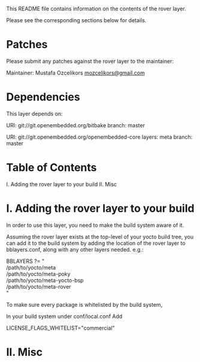 This README file contains information on the contents of the
rover layer.

Please see the corresponding sections below for details.



Patches
=======

Please submit any patches against the rover layer to the maintainer:

Maintainer: Mustafa Ozcelikors <mozcelikors@gmail.com>


Dependencies
============

This layer depends on:

  URI: git://git.openembedded.org/bitbake
  branch: master

  URI: git://git.openembedded.org/openembedded-core
  layers: meta
  branch: master



Table of Contents
=================

  I. Adding the rover layer to your build
 II. Misc


I. Adding the rover layer to your build
=================================================

In order to use this layer, you need to make the build system aware of
it.

Assuming the rover layer exists at the top-level of your
yocto build tree, you can add it to the build system by adding the
location of the rover layer to bblayers.conf, along with any
other layers needed. e.g.:

  BBLAYERS ?= " \
    /path/to/yocto/meta \
    /path/to/yocto/meta-poky \
    /path/to/yocto/meta-yocto-bsp \
    /path/to/yocto/meta-rover \
    "

To make sure every package is whitelisted by the build system,

In your build system under conf/local.conf
Add

   LICENSE_FLAGS_WHITELIST="commercial"


II. Misc
========

